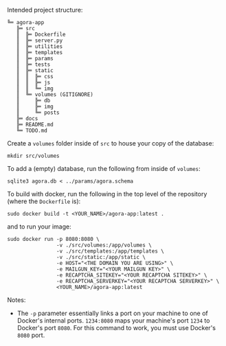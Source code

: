 Intended project structure:

<!-- ═	║	╒	╓	╔	╕	╖	╗	╘	╙	╚	╛	╜	╝	╞	╟
╠	╡	╢	╣	╤	╥	╦	╧	╨	╩	╪	╫	╬ -->

```
╚═ agora-app
   ╠═ src
   ║  ╠═ Dockerfile
   ║  ╠═ server.py
   ║  ╠═ utilities
   ║  ╠═ templates
   ║  ╠═ params
   ║  ╠═ tests
   ║  ╠═ static
   ║  ║  ╠═ css
   ║  ║  ╠═ js
   ║  ║  ╚═ img
   ║  ╚═ volumes (GITIGNORE)
   ║     ╠═ db
   ║     ╠═ img
   ║     ╚═ posts
   ╠═ docs
   ╠═ README.md
   ╚═ TODO.md
```

Create a `volumes` folder inside of `src` to house your copy of the database:
```
mkdir src/volumes
```
To add a (empty) database, run the following from inside of `volumes`:
```
sqlite3 agora.db < ../params/agora.schema
```
To build with docker, run the following in the top level of the repository (where the `Dockerfile` is):
```
sudo docker build -t <YOUR_NAME>/agora-app:latest .
```
and to run your image:
```
sudo docker run -p 8080:8080 \
                -v ./src/volumes:/app/volumes \
                -v ./src/templates:/app/templates \
                -v ./src/static:/app/static \
                -e HOST="<THE DOMAIN YOU ARE USING>" \
                -e MAILGUN_KEY="<YOUR MAILGUN KEY>" \
                -e RECAPTCHA_SITEKEY="<YOUR RECAPTCHA SITEKEY>" \
                -e RECAPTCHA_SERVERKEY="<YOUR RECAPTCHA SERVERKEY>" \
                <YOUR_NAME>/agora-app:latest
```
Notes:
* The `-p` parameter essentially links a port on your machine to one of Docker's internal ports. `1234:8080` maps your machine's port `1234` to Docker's port `8080`. For this command to work, you must use Docker's `8080` port.

